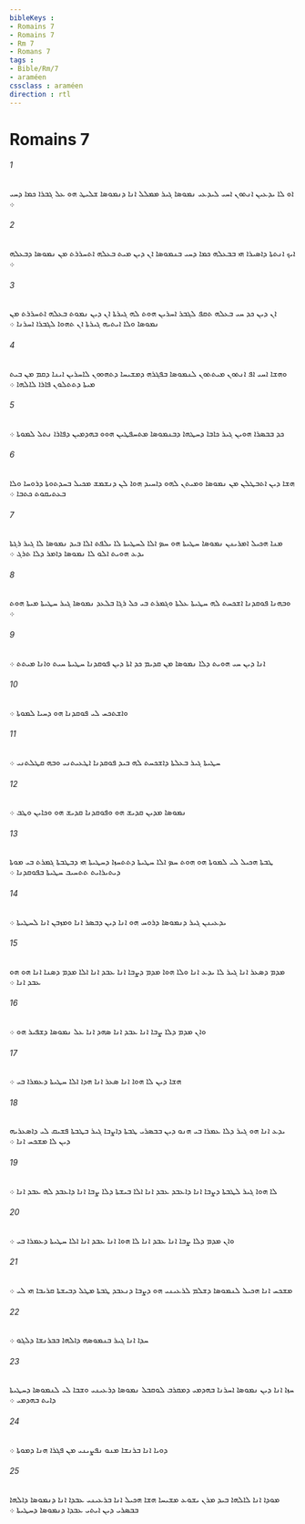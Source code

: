 ```yaml
---
bibleKeys : 
- Romains 7
- Romains 7
- Rm 7
- Romans 7
tags : 
- Bible/Rm/7
- araméen
cssclass : araméen
direction : rtl
---
```


# Romains 7

###### 1
ܐܘ ܠܐ ܝܕܥܝܢ ܐܢܬܘܢ ܐܚܝ ܠܝܕܥܝ ܢܡܘܤܐ ܓܝܪ ܡܡܠܠ ܐܢܐ ܕܢܡܘܤܐ ܫܠܝܛ ܗܘ ܥܠ ܓܒܪܐ ܟܡܐ ܕܚܝ ܀
###### 2
ܐܝܟ ܐܢܬܬܐ ܕܐܤܝܪܐ ܗܝ ܒܒܥܠܗ ܟܡܐ ܕܚܝ ܒܢܡܘܤܐ ܐܢ ܕܝܢ ܡܝܬ ܒܥܠܗ ܐܬܚܪܪܬ ܡܢ ܢܡܘܤܐ ܕܒܥܠܗ ܀
###### 3
ܐܢ ܕܝܢ ܟܕ ܚܝ ܒܥܠܗ ܬܩܦ ܠܓܒܪ ܐܚܪܝܢ ܗܘܬ ܠܗ ܓܝܪܬܐ ܐܢ ܕܝܢ ܢܡܘܬ ܒܥܠܗ ܐܬܚܪܪܬ ܡܢ ܢܡܘܤܐ ܘܠܐ ܐܝܬܝܗ ܓܝܪܬܐ ܐܢ ܬܗܘܐ ܠܓܒܪܐ ܐܚܪܢܐ ܀
###### 4
ܘܗܫܐ ܐܚܝ ܐܦ ܐܢܬܘܢ ܡܝܬܬܘܢ ܠܢܡܘܤܐ ܒܦܓܪܗ ܕܡܫܝܚܐ ܕܬܗܘܘܢ ܠܐܚܪܝܢ ܐܝܢܐ ܕܩܡ ܡܢ ܒܝܬ ܡܝܬܐ ܕܬܬܠܘܢ ܦܐܪܐ ܠܐܠܗܐ ܀
###### 5
ܟܕ ܒܒܤܪܐ ܗܘܝܢ ܓܝܪ ܟܐܒܐ ܕܚܛܗܐ ܕܒܢܡܘܤܐ ܡܬܚܦܛܝܢ ܗܘܘ ܒܗܕܡܝܢ ܕܦܐܪܐ ܢܬܠ ܠܡܘܬܐ ܀
###### 6
ܗܫܐ ܕܝܢ ܐܬܒܛܠܢ ܡܢ ܢܡܘܤܐ ܘܡܝܬܢ ܠܗܘ ܕܐܚܝܕ ܗܘܐ ܠܢ ܕܢܫܡܫ ܡܟܝܠ ܒܚܕܬܘܬܐ ܕܪܘܚܐ ܘܠܐ ܒܥܬܝܩܘܬ ܟܬܒܐ ܀
###### 7
ܡܢܐ ܗܟܝܠ ܐܡܪܝܢܢ ܢܡܘܤܐ ܚܛܝܬܐ ܗܘ ܚܤ ܐܠܐ ܠܚܛܝܬܐ ܠܐ ܝܠܦܬ ܐܠܐ ܒܝܕ ܢܡܘܤܐ ܠܐ ܓܝܪ ܪܓܬܐ ܝܕܥ ܗܘܝܬ ܐܠܘ ܠܐ ܢܡܘܤܐ ܕܐܡܪ ܕܠܐ ܬܪܓ ܀
###### 8
ܘܒܗܢܐ ܦܘܩܕܢܐ ܐܫܟܚܬ ܠܗ ܚܛܝܬܐ ܥܠܬܐ ܘܓܡܪܬ ܒܝ ܟܠ ܪܓܐ ܒܠܥܕ ܢܡܘܤܐ ܓܝܪ ܚܛܝܬܐ ܡܝܬܐ ܗܘܬ ܀
###### 9
ܐܢܐ ܕܝܢ ܚܝ ܗܘܝܬ ܕܠܐ ܢܡܘܤܐ ܡܢ ܩܕܝܡ ܟܕ ܐܬܐ ܕܝܢ ܦܘܩܕܢܐ ܚܛܝܬܐ ܚܝܬ ܘܐܢܐ ܡܝܬܬ ܀
###### 10
ܘܐܫܬܟܚ ܠܝ ܦܘܩܕܢܐ ܗܘ ܕܚܝܐ ܠܡܘܬܐ ܀
###### 11
ܚܛܝܬܐ ܓܝܪ ܒܥܠܬܐ ܕܐܫܟܚܬ ܠܗ ܒܝܕ ܦܘܩܕܢܐ ܐܛܥܝܬܢܝ ܘܒܗ ܩܛܠܬܢܝ ܀
###### 12
ܢܡܘܤܐ ܡܕܝܢ ܩܕܝܫ ܗܘ ܘܦܘܩܕܢܐ ܩܕܝܫ ܗܘ ܘܟܐܝܢ ܘܛܒ ܀
###### 13
ܛܒܬܐ ܗܟܝܠ ܠܝ ܠܡܘܬܐ ܗܘ ܗܘܬ ܚܤ ܐܠܐ ܚܛܝܬܐ ܕܬܬܚܙܐ ܕܚܛܝܬܐ ܗܝ ܕܒܛܒܬܐ ܓܡܪܬ ܒܝ ܡܘܬܐ ܕܝܬܝܪܐܝܬ ܬܬܚܝܒ ܚܛܝܬܐ ܒܦܘܩܕܢܐ ܀
###### 14
ܝܕܥܝܢܢ ܓܝܪ ܕܢܡܘܤܐ ܕܪܘܚ ܗܘ ܐܢܐ ܕܝܢ ܕܒܤܪ ܐܢܐ ܘܡܙܒܢ ܐܢܐ ܠܚܛܝܬܐ ܀
###### 15
ܡܕܡ ܕܤܥܪ ܐܢܐ ܓܝܪ ܠܐ ܝܕܥ ܐܢܐ ܘܠܐ ܗܘܐ ܡܕܡ ܕܨܒܐ ܐܢܐ ܥܒܕ ܐܢܐ ܐܠܐ ܡܕܡ ܕܤܢܐ ܐܢܐ ܗܘ ܗܘ ܥܒܕ ܐܢܐ ܀
###### 16
ܘܐܢ ܡܕܡ ܕܠܐ ܨܒܐ ܐܢܐ ܥܒܕ ܐܢܐ ܤܗܕ ܐܢܐ ܥܠ ܢܡܘܤܐ ܕܫܦܝܪ ܗܘ ܀
###### 17
ܗܫܐ ܕܝܢ ܠܐ ܗܘܐ ܐܢܐ ܤܥܪ ܐܢܐ ܗܕܐ ܐܠܐ ܚܛܝܬܐ ܕܥܡܪܐ ܒܝ ܀
###### 18
ܝܕܥ ܐܢܐ ܗܘ ܓܝܪ ܕܠܐ ܥܡܪܐ ܒܝ ܗܢܘ ܕܝܢ ܒܒܤܪܝ ܛܒܬܐ ܕܐܨܒܐ ܓܝܪ ܒܛܒܬܐ ܦܫܝܩ ܠܝ ܕܐܤܥܪܝܗ ܕܝܢ ܠܐ ܡܫܟܚ ܐܢܐ ܀
###### 19
ܠܐ ܗܘܐ ܓܝܪ ܠܛܒܬܐ ܕܨܒܐ ܐܢܐ ܕܐܥܒܕ ܥܒܕ ܐܢܐ ܐܠܐ ܒܝܫܬܐ ܕܠܐ ܨܒܐ ܐܢܐ ܕܐܥܒܕ ܠܗ ܥܒܕ ܐܢܐ ܀
###### 20
ܘܐܢ ܡܕܡ ܕܠܐ ܨܒܐ ܐܢܐ ܥܒܕ ܐܢܐ ܠܐ ܗܘܐ ܐܢܐ ܥܒܕ ܐܢܐ ܐܠܐ ܚܛܝܬܐ ܕܥܡܪܐ ܒܝ ܀
###### 21
ܡܫܟܚ ܐܢܐ ܗܟܝܠ ܠܢܡܘܤܐ ܕܫܠܡ ܠܪܥܝܢܝ ܗܘ ܕܨܒܐ ܕܢܥܒܕ ܛܒܬܐ ܡܛܠ ܕܒܝܫܬܐ ܩܪܝܒܐ ܗܝ ܠܝ ܀
###### 22
ܚܕܐ ܐܢܐ ܓܝܪ ܒܢܡܘܤܗ ܕܐܠܗܐ ܒܒܪܢܫܐ ܕܠܓܘ ܀
###### 23
ܚܙܐ ܐܢܐ ܕܝܢ ܢܡܘܤܐ ܐܚܪܢܐ ܒܗܕܡܝ ܕܡܩܪܒ ܠܘܩܒܠ ܢܡܘܤܐ ܕܪܥܝܢܝ ܘܫܒܐ ܠܝ ܠܢܡܘܤܐ ܕܚܛܝܬܐ ܕܐܝܬ ܒܗܕܡܝ ܀
###### 24
ܕܘܝܐ ܐܢܐ ܒܪܢܫܐ ܡܢܘ ܢܦܨܝܢܝ ܡܢ ܦܓܪܐ ܗܢܐ ܕܡܘܬܐ ܀
###### 25
ܡܘܕܐ ܐܢܐ ܠܐܠܗܐ ܒܝܕ ܡܪܢ ܝܫܘܥ ܡܫܝܚܐ ܗܫܐ ܗܟܝܠ ܐܢܐ ܒܪܥܝܢܝ ܥܒܕܐ ܐܢܐ ܕܢܡܘܤܐ ܕܐܠܗܐ ܒܒܤܪܝ ܕܝܢ ܐܝܬܝ ܥܒܕܐ ܕܢܡܘܤܐ ܕܚܛܝܬܐ ܀
